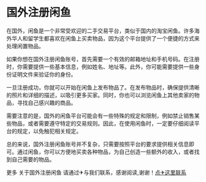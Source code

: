 # 国外注册闲鱼

在国外，闲鱼是一个非常受欢迎的二手交易平台，类似于国内的淘宝闲鱼。许多海外华人和留学生都喜欢在闲鱼上买卖物品，因为这个平台提供了一个便捷的方式来处理闲置物品。

如果你想在国外注册闲鱼账号，首先需要一个有效的邮箱地址和手机号码。在注册时，你需要提供一些基本信息，例如姓名、地址等。此外，你可能需要提供一些身份证明文件来验证你的身份。

一旦注册成功，你就可以开始在闲鱼上发布物品了。在发布物品时，确保提供清晰的照片和详细的描述，以吸引更多买家。同时，你也可以浏览闲鱼上其他卖家的物品，寻找自己感兴趣的商品。

需要注意的是，国外的闲鱼平台可能会有一些特殊的规定和限制，例如禁止销售某些物品，或者需要遵守特定的交易规则。因此，在使用闲鱼时，一定要仔细阅读平台的规定，以免触犯相关规定。

总的来说，国外注册闲鱼账号并不复杂，只需要按照平台的要求提供相关信息即可。通过闲鱼，你可以方便地买卖各种物品，为自己创造一些额外的收入，或者找到自己需要的物品。

更多 关于国外注册闲鱼 请通过✈与我们联系，感谢阅读,谢谢！[点✈这里联系](https://ww.k02.cc)